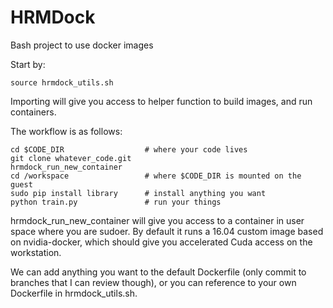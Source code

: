HRMDock
==========

Bash project to use docker images

Start by:

    source hrmdock_utils.sh

Importing will give you access to helper function to build images, and run containers. 

The workflow is as follows:

    cd $CODE_DIR                  # where your code lives
    git clone whatever_code.git
    hrmdock_run_new_container
    cd /workspace                 # where $CODE_DIR is mounted on the guest
    sudo pip install library      # install anything you want
    python train.py               # run your things

hrmdock_run_new_container will give you access to a container in user space where you are sudoer. By default it runs a 16.04 custom image based on nvidia-docker, which should give you accelerated Cuda access on the workstation.

We can add anything you want to the default Dockerfile (only commit to branches that I can review though), or you can reference to your own Dockerfile in hrmdock_utils.sh.


